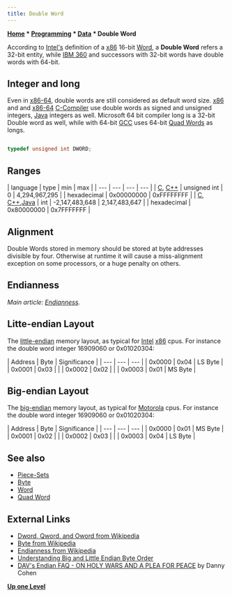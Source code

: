 ```yaml
---
title: Double Word
---
```

**[Home](Home "Home") * [Programming](Programming "Programming") * [Data](Data "Data") * Double Word**

According to [Intel's](Intel "Intel") definition of a [x86](X86 "X86") 16-bit [Word](Word "Word"), a **Double Word** refers a 32-bit entity, while [IBM 360](IBM_360 "IBM 360") and successors with 32-bit words have double words with 64-bit.

## Integer and long

Even in [x86-64](X86-64 "X86-64"), double words are still considered as default word size. [x86](X86 "X86") and and [x86-64](X86-64 "X86-64") [C-Compiler](index.php?title=C-Compiler&action=edit&redlink=1 "C-Compiler (page does not exist)") use double words as signed and unsigned integers, [Java](Java "Java") integers as well. Microsoft 64 bit compiler long is a 32-bit Double word as well, while with 64-bit [GCC](Free_Software_Foundation#GCC "Free Software Foundation") uses 64-bit [Quad Words](Quad_Word "Quad Word") as longs.

```C++

typedef unsigned int DWORD;

```

## Ranges

|  language
|  type
|  min
|  max
|
| --- | --- | --- | --- |
| [C](C "C"), [C++](Cpp "Cpp") |  unsigned int
|  0
|  4,294,967,295
|
|  hexadecimal
|  0x00000000
|  0xFFFFFFFF
|
| [C](C "C"), [C++](Cpp "Cpp"),[Java](Java "Java") |  int
|  -2,147,483,648
|  2,147,483,647
|
|  hexadecimal
|  0x80000000
|  0x7FFFFFFF
|

## Alignment

Double Words stored in memory should be stored at byte addresses divisible by four. Otherwise at runtime it will cause a miss-alignment exception on some processors, or a huge penalty on others.

## Endianness

*Main article: [Endianness](Endianness "Endianness").*

## Litte-endian Layout

The [little-endian](Little-endian "Little-endian") memory layout, as typical for [Intel](Intel "Intel") [x86](X86 "X86") cpus.
For instance the double word integer 16909060 or 0x01020304:

|  Address
|  Byte
|  Significance
|
| --- | --- | --- |
|  0x0000
|  0x04
|  LS Byte
|
|  0x0001
|  0x03
|  |
|  0x0002
|  0x02
|  |
|  0x0003
|  0x01
|  MS Byte
|

## Big-endian Layout

The [big-endian](Big-endian "Big-endian") memory layout, as typical for [Motorola](index.php?title=Motorola&action=edit&redlink=1 "Motorola (page does not exist)") cpus.
For instance the double word integer 16909060 or 0x01020304:

|  Address
|  Byte
|  Significance
|
| --- | --- | --- |
|  0x0000
|  0x01
|  MS Byte
|
|  0x0001
|  0x02
|  |
|  0x0002
|  0x03
|  |
|  0x0003
|  0x04
|  LS Byte
|

## See also

- [Piece-Sets](Piece-Sets "Piece-Sets")
- [Byte](Byte "Byte")
- [Word](Word "Word")
- [Quad Word](Quad_Word "Quad Word")

## External Links

- [Dword, Qword, and Oword from Wikipedia](https://en.wikipedia.org/wiki/Word_%28computer_science%29#Dword.2C_Qword.2C_and_Oword)
- [Byte from Wikipedia](https://en.wikipedia.org/wiki/Byte)
- [Endianness from Wikipedia](https://en.wikipedia.org/wiki/Endianness)
- [Understanding Big and Little Endian Byte Order](http://betterexplained.com/articles/understanding-big-and-little-endian-byte-order/)
- [DAV's Endian FAQ - ON HOLY WARS AND A PLEA FOR PEACE](http://www.rdrop.com/%7Ecary/html/endian_faq.html) by Danny Cohen

**[Up one Level](Data "Data")**

